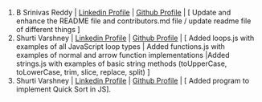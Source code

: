  1. B Srinivas Reddy | [Linkedin Profile](https://www.linkedin.com/in/bsrinivasreddy) | [Github Profile](https://github.com/srinivasr) | [ Update and enhance the README file and contributors.md file / update readme file of different things ]
 2. Shurti Varshney | [Linkedin Profile](https://www.linkedin.com/in/shrutivarshney-tech) | [Github Profile](https://github.com/Shruti441) | [ Added loops.js with examples of all JavaScript loop types | Added functions.js with examples of normal and arrow function implementations |Added strings.js with examples of basic string methods (toUpperCase, toLowerCase, trim, slice, replace, split)
 ]
 3. Shurti Varshney | [Linkedin Profile](https://www.linkedin.com/in/shrutivarshney-tech) | [Github Profile](https://github.com/Shruti441) | [ Added program to implement Quick Sort in JS].